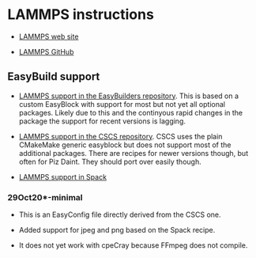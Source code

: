 # LAMMPS instructions

  * [LAMMPS web site](https://www.lammps.org/)

  * [LAMMPS GitHub](https://github.com/lammps/lammps)


## EasyBuild support

  * [LAMMPS support in the EasyBuilders repository](https://github.com/easybuilders/easybuild-easyconfigs/tree/develop/easybuild/easyconfigs/l/LAMMPS).
    This is based on a custom EasyBlock with support for most but not yet all optional packages.
    Likely due to this and the continyous rapid changes in the package the support for recent
    versions is lagging.

  * [LAMMPS support in the CSCS repository](https://github.com/eth-cscs/production/tree/master/easybuild/easyconfigs/l/LAMMPS).
    CSCS uses the plain CMakeMake generic easyblock but does not support most of the additional
    packages. There are recipes for newer versions though, but often for Piz Daint. They should
    port over easily though.

  * [LAMMPS support in Spack](https://github.com/spack/spack/tree/develop/var/spack/repos/builtin/packages/lammps)


### 29Oct20*-minimal

  * This is an EasyConfig file directly derived from the CSCS one.

  * Added support for jpeg and png based on the Spack recipe.

  * It does not yet work with cpeCray because FFmpeg does not compile.